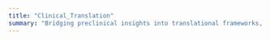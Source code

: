 ```yaml
---
title: "Clinical_Translation"
summary: "Bridging preclinical insights into translational frameworks, biomarkers, prediction models, and trial-ready endpoints."
---
```

